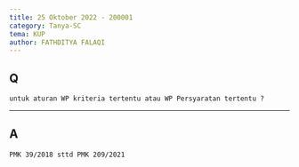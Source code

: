 ```yaml
---
title: 25 Oktober 2022 - 200001
category: Tanya-SC
tema: KUP
author: FATHDITYA FALAQI
---
```


## Q
```
untuk aturan WP kriteria tertentu atau WP Persyaratan tertentu ?
```

---

## A
```
PMK 39/2018 sttd PMK 209/2021
```